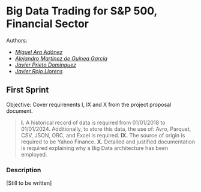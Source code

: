 # Big Data Trading for S&P 500, Financial Sector
Authors:
- _[Miguel Ara Adánez](https://github.com/miguel-ara)_
- _[Alejandro Martínez de Guinea García](https://github.com/xAlexMGGx)_
- _[Javier Prieto Domínguez](https://github.com/javiprietod)_
- _[Javier Rojo Llorens](https://github.com/JavierRojo8)_

## First Sprint
Objective: Cover requirenents I, IX and X from the project proposal document.
> **I.** A historical record of data is required from 01/01/2018 to 01/01/2024. Additionally, to store this data, the use of: Avro, Parquet, CSV, JSON, ORC, and Excel is required.
> **IX.** The source of origin is required to be Yahoo Finance.
> **X.** Detailed and justified documentation is required explaining why a Big Data architecture has been employed.

### Description
[Still to be written]
  
